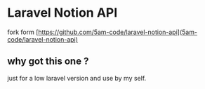 # Laravel Notion API

fork form [https://github.com/5am-code/laravel-notion-api](5am-code/laravel-notion-api)

## why got this one ? 

just for a low laravel version and use by my self. 